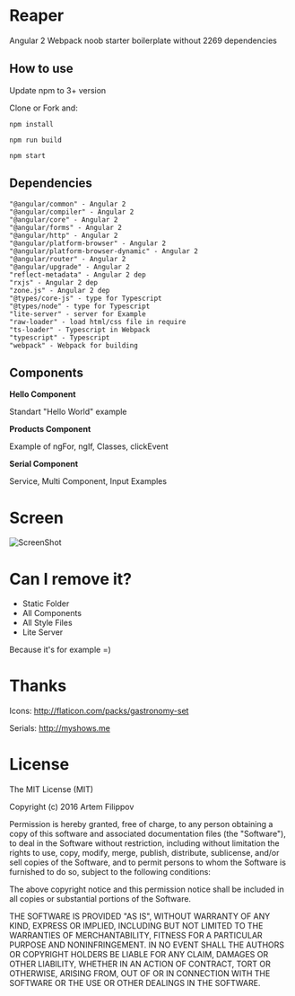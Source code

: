 # Reaper
Angular 2 Webpack noob starter boilerplate without 2269 dependencies

## How to use

Update npm to 3+ version

Сlone or Fork and:
    
    npm install
    
    npm run build
    
    npm start

## Dependencies

    "@angular/common" - Angular 2
    "@angular/compiler" - Angular 2
    "@angular/core" - Angular 2
    "@angular/forms" - Angular 2
    "@angular/http" - Angular 2
    "@angular/platform-browser" - Angular 2
    "@angular/platform-browser-dynamic" - Angular 2
    "@angular/router" - Angular 2
    "@angular/upgrade" - Angular 2
    "reflect-metadata" - Angular 2 dep
    "rxjs" - Angular 2 dep
    "zone.js" - Angular 2 dep
    "@types/core-js" - type for Typescript
    "@types/node" - type for Typescript
    "lite-server" - server for Example
    "raw-loader" - load html/css file in require
    "ts-loader" - Typescript in Webpack
    "typescript" - Typescript
    "webpack" - Webpack for building


## Components

**Hello Component**

Standart "Hello World" example

**Products Component**

Example of ngFor, ngIf, Classes, clickEvent

**Serial Component**

Service, Multi Component, Input Examples

# Screen

![ScreenShot](https://raw.github.com/Xamber/Reaper/master/static/screenshot.jpg)

# Can I remove it?

- Static Folder 
- All Components
- All Style Files
- Lite Server

Because it's for example =) 

# Thanks
Icons:
http://flaticon.com/packs/gastronomy-set

Serials:
http://myshows.me


# License

The MIT License (MIT)

Copyright (c) 2016 Artem Filippov

Permission is hereby granted, free of charge, to any person obtaining a copy
of this software and associated documentation files (the "Software"), to deal
in the Software without restriction, including without limitation the rights
to use, copy, modify, merge, publish, distribute, sublicense, and/or sell
copies of the Software, and to permit persons to whom the Software is
furnished to do so, subject to the following conditions:

The above copyright notice and this permission notice shall be included in
all copies or substantial portions of the Software.

THE SOFTWARE IS PROVIDED "AS IS", WITHOUT WARRANTY OF ANY KIND, EXPRESS OR
IMPLIED, INCLUDING BUT NOT LIMITED TO THE WARRANTIES OF MERCHANTABILITY,
FITNESS FOR A PARTICULAR PURPOSE AND NONINFRINGEMENT.  IN NO EVENT SHALL THE
AUTHORS OR COPYRIGHT HOLDERS BE LIABLE FOR ANY CLAIM, DAMAGES OR OTHER
LIABILITY, WHETHER IN AN ACTION OF CONTRACT, TORT OR OTHERWISE, ARISING FROM,
OUT OF OR IN CONNECTION WITH THE SOFTWARE OR THE USE OR OTHER DEALINGS IN
THE SOFTWARE.